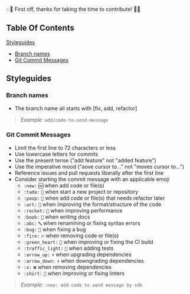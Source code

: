 :bulb::tada: First off, thanks for taking the time to contribute! :tada::bulb:

## Table Of Contents

[Styleguides](#styleguides)
* [Branch names](#branch-names)
* [Git Commit Messages](#git-commit-messages)

## Styleguides

### Branch names

* The branch name all starts with [fix, add, refactor]

> *Example*: `add/code-to-send-message`

### Git Commit Messages

* Limit the first line to 72 characters or less
* Use lowercase letters for commits
* Use the present tense ("add feature" not "added feature")
* Use the imperative mood ("aove cursor to..." not "moves cursor to...")
* Reference issues and pull requests liberally after the first line
* Consider starting the commit message with an applicable emoji
  * `:new:` `🆕` when add code or file(s)
  * `:tada:` `🎉` when start a new project or repository
  * `:poop:` `💩` when add code or file(s) that needs refactor later
  * `:art:` `🎨` when improving the format/structure of the code
  * `:rocket:` `🚀` when improving performance
  * `:book:` `📖` when writing docs
  * `:abc:` `🔤` when renamining or fixing syntax errors
  * `:bug:` `🐛` when fixing a bug
  * `:fire:` `🔥` when removing code or file(s)
  * `:green_heart:` `💚` when improving or fixing the CI build
  * `:traffic_light:` `🚥` when adding tests
  * `:arrow_up:` `⬆️` when upgrading dependencies
  * `:arrow_down:` `⬇️` when downgrading dependencies
  * `:x:` `❌` when removing dependencies
  * `:shirt:` `👕` when improving or fixing linters

> *Example*: `:new: add code to send message by sdk`
